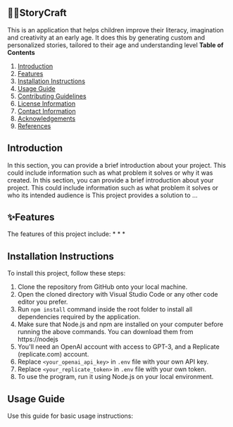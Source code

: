 ## 📖📖StoryCraft
This is an application that helps children improve their literacy, imagination and creativity at an early age. It does this by generating custom and personalized stories, tailored to their age and understanding level
**Table of Contents**
1. [Introduction](#introduction)
2. [Features](#features)
3. [Installation Instructions](#installation-instructions)
4. [Usage Guide](#usage-guide)
5. [Contributing Guidelines](contributing-guidelines)
6. [License Information](#license-information)
7. [Contact Information](#contact-information)
8. [Acknowledgements](#acknowledgements)
9. [References](#references)
## Introduction
In this section, you can provide a brief introduction about your project. This could include information such as what problem it solves or why it was created.
In this section, you can provide a brief introduction about your project. This could include information such as what problem it solves or who its intended audience is
This project provides a solution to ...
## ✨Features
The features of this project include:
*
*
*
## Installation Instructions
To install this project, follow these steps:
1. Clone the repository from GitHub onto your local machine.
2. Open the cloned directory with Visual Studio Code or any other code editor you prefer.
3. Run `npm install` command inside the root folder to install all dependencies required by the application.
4. Make sure that Node.js and npm are installed on your computer before running the above commands. You can download them from https://nodejs
5. You'll need an OpenAI account with access to GPT-3, and a Replicate (replicate.com) account.
6. Replace `<your_openai_api_key>` in `.env` file with your own API key.
7. Replace `<your_replicate_token>` in `.env` file with your own token.
8. To use the program, run it using Node.js on your local environment.
## Usage Guide
Use this guide for basic usage instructions:
